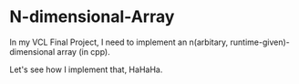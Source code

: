 # N-dimensional-Array

In my VCL Final Project, I need to implement an n(arbitary, runtime-given)-dimensional array (in cpp).

Let's see how I implement that, HaHaHa.
